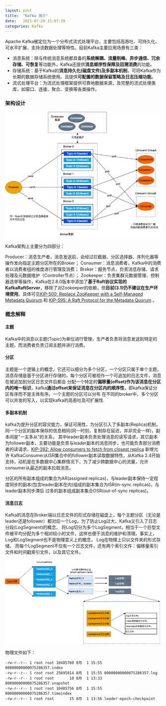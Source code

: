 ```yaml
---
layout: post
title:  "Kafka 简介"
date:   2021-07-29 15:07:39
categories: Kafka
---
```


Apache Kafka被定位为一个分布式流式处理平台，主要包括高吞吐、可持久化、可水平扩展、支持流数据处理等特性。目前Kafka主要应用场景有三类：

* 消息系统：除与传统消息系统都具备的**系统解耦、流量削峰、异步通信、冗余存储、可恢复**等功能外，Kafka还提供**消息顺序性保障及回溯消费**的功能。
* 存储系统：基于Kafka的**消息持久化(磁盘文件)及多副本机制**，可将Kafka作为长期的数据存储系统使用。且提供**可配置的数据保留策略及日志压缩功能**。
* 流式处理平台：为流式处理框架提供可靠地数据来源，及完整的流式处理类库，如窗口、连接、聚合、变换等各类操作。


### 架构设计


![kafka 架构](https://raw.githubusercontent.com/GuanN1ng/diagrams/main/com.guann1n9.diagrams/kakfa/kafka%20architecture.png)

Kafka架构上主要分为四部分：

Producer：消息生产者，消息发送前，会经过拦截器、分区选择器、序列化器等操作发向指定主题分区所在的Broker；
Consumer：消息消费者，Kafka中的消费者以消费者组的维度进行管理及消费；
Broker：服务节点，负责消息存储、请求处理及元数据维护（Controller节点）；
Zookeeper：负责集群元数据管理、控制器选举等操作，Kafka在2.8.0版本中添加了**基于Raft协议实现的KafkaRaftServer**，移除了对Zookeeper的依赖，但**目前(3.1)仍不建议在生产环境使用**。具体可见[KIP-500: Replace ZooKeeper with a Self-Managed Metadata Quorum](https://cwiki.apache.org/confluence/display/KAFKA/KIP-500%3A+Replace+ZooKeeper+with+a+Self-Managed+Metadata+Quorum) 和 [KIP-595: A Raft Protocol for the Metadata Quorum](https://cwiki.apache.org/confluence/display/KAFKA/KIP-595%3A+A+Raft+Protocol+for+the+Metadata+Quorum) 。

### 概念解释

#### 主题

Kafka中的消息以主题(Topic)为单位进行管理，生产者负责将消息发送到特定的主题，而消费者负责订阅主题并进行消费。

#### 分区

主题是一个逻辑上的概念，它还可以细分为多个分区，一个分区只属于单个主题，消息存储是基于分区进行存储的，每个分区可被视作一个可追加的日志文件，消息在被追加到分区日志文件后都会
分配一个特定的**偏移量(offset)作为该消息在分区内的唯一标识**，kafka**通过offset来保证消息在分区内的顺序性**，即kafka保证分区有序而不是主体有序。一个主题的分区可以分布
在不同的broker中，多个分区可以并发的写入，以实现kafka的高吞吐及可扩展性.

#### 多副本机制

kafka为提升分区的容灾能力，保证可用性，为分区引入了多副本(Replica)机制，同一个分区的副本保存的信息相同(同一时刻，复制存在延迟，并非完全一样)，副本间是"一主多从"的关系，
其中leader副本负责处理消息的读写请求，其它副本为follower副本，主要功能是负责与leader副本的消息同步，也可能负责部分消费者的读请求，[KIP-392: Allow consumers to fetch from closest replica](https://cwiki.apache.org/confluence/display/KAFKA/KIP-392%3A+Allow+consumers+to+fetch+from+closest+replica) 新增允许
KafkaConsumer从ISR集合中的follower副本读取数据特性，从Kafka 2.4开始支持，动机是在多数据中心集群情况下，为了减少跨数据中心的流量，允许consumer从最近的副本拉取消息。

分区的所有副本组成的集合为AR(assigned replicas)，与leader副本保持一定程度同步的副本(包含leader副本在内)组成的副本集合为ISR(in-sync replicas)，与leader副本同步滞后
过多的副本组成副本集合OSR(out-of-sync replicas)。

#### 消息日志

Kafka的消息在Broker端以日志文件的形式存储在磁盘上，每个主题分区（无论是leader还是follower）都对应一个Log，为了防止Log过大，Kafka又引入了日志分段(LogSegment)的概念，
将Log切分为多个LogSegment，相当于一个巨型文件被平均分配为多个相对较小的文件，这样也便于消息的维护和清理。事实上，Log和LogSegment也不是物理意义上的概念， Log在物理上只以文件夹的形式存储，
而每个LogSegment不仅有一个日志文件，还有两个索引文件：偏移量索引文件和时间戳索引文件，以及其它文件。

![kafka log](https://raw.githubusercontent.com/GuanN1ng/diagrams/main/com.guann1n9.diagrams/kakfa/kafka%20log.png)

物理文件如下：

```
-rw-r--r-- 1 root root 10485760 8月  1 15:55 00000000000075286357.index
-rw-r--r-- 1 root root 25695814 8月  1 15:55 00000000000075286357.log
-rw-r--r-- 1 root root       10 8月  1 13:33 00000000000075286357.snapshot
-rw-r--r-- 1 root root 10485756 8月  1 15:55 00000000000075286357.timeindex
-rw-r--r-- 1 root root       15 8月  1 13:56 leader-epoch-checkpoint
```









